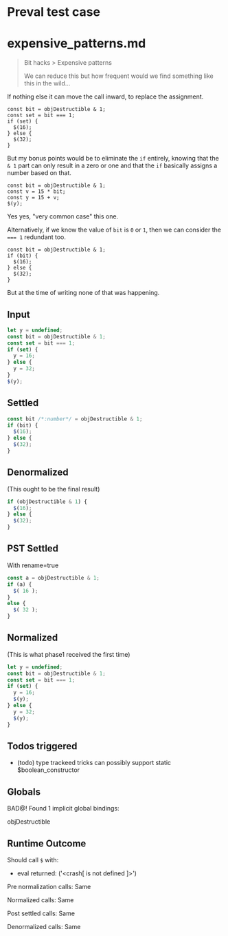 # Preval test case

# expensive_patterns.md

> Bit hacks > Expensive patterns
>
> We can reduce this but how frequent would we find something like this in the wild...

If nothing else it can move the call inward, to replace the assignment.

```
const bit = objDestructible & 1;
const set = bit === 1;
if (set) {
  $(16);
} else {
  $(32);
}
```

But my bonus points would be to eliminate the `if` entirely, knowing that the `& 1` part can only result in a zero or one and that the `if` basically assigns a number based on that.

```
const bit = objDestructible & 1;
const v = 15 * bit;
const y = 15 + v;
$(y);
```

Yes yes, "very common case" this one.

Alternatively, if we know the value of `bit` is `0` or `1`, then we can consider the `=== 1` redundant too.

```
const bit = objDestructible & 1;
if (bit) {
  $(16);
} else {
  $(32);
}
```

But at the time of writing none of that was happening.

## Input

`````js filename=intro
let y = undefined;
const bit = objDestructible & 1;
const set = bit === 1;
if (set) {
  y = 16;
} else {
  y = 32;
}
$(y);
`````


## Settled


`````js filename=intro
const bit /*:number*/ = objDestructible & 1;
if (bit) {
  $(16);
} else {
  $(32);
}
`````


## Denormalized
(This ought to be the final result)

`````js filename=intro
if (objDestructible & 1) {
  $(16);
} else {
  $(32);
}
`````


## PST Settled
With rename=true

`````js filename=intro
const a = objDestructible & 1;
if (a) {
  $( 16 );
}
else {
  $( 32 );
}
`````


## Normalized
(This is what phase1 received the first time)

`````js filename=intro
let y = undefined;
const bit = objDestructible & 1;
const set = bit === 1;
if (set) {
  y = 16;
  $(y);
} else {
  y = 32;
  $(y);
}
`````


## Todos triggered


- (todo) type trackeed tricks can possibly support static $boolean_constructor


## Globals


BAD@! Found 1 implicit global bindings:

objDestructible


## Runtime Outcome


Should call `$` with:
 - eval returned: ('<crash[ <ref> is not defined ]>')

Pre normalization calls: Same

Normalized calls: Same

Post settled calls: Same

Denormalized calls: Same
